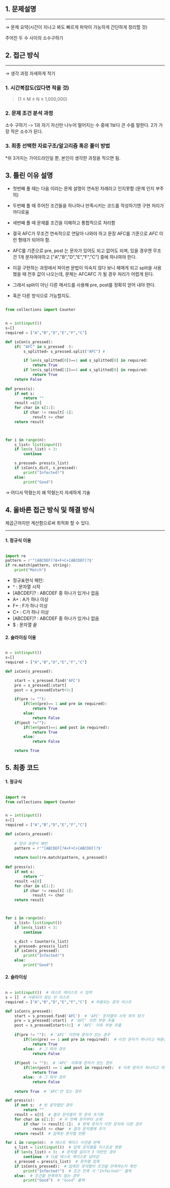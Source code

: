 ## 1. 문제설명

---

→ 문제 요약(시간이 지나고 봐도 빠르게 파악이 가능하게 간단하게 정리할 것)

주어진  두 수 사이의 소수구하기

## 2. 접근 방식

---

→ 생각 과정 자세하게 적기

### 1. 시간복잡도(있다면 적을 것)

>(1 ≤ M ≤ N ≤ 1,000,000) 
>

### 2. 문제 조건 분석 과정
소수 구하기 -> 1과 자기 자신만 나누어 떨어지는 수 중에 1보다 큰 수를 말한다. 2가 가장 작은 소수가 된다.

### 3. 최종 선택한 자료구조/알고리즘 혹은 풀이 방법


*위 3가지는 가이드라인일 뿐, 본인이 생각한 과정을 적으면 됨.

## 3. 틀린 이유 설명

- 첫번째 풀 때는 다음 이라는 문제 설명이 연속된 차례라고 인지못함 (문제 인지 부주의)

- 두번째 풀 때 주어진 조건들을 하나하나 만족시키는 코드를 작성하기엔 구현 처리가 까다로움 

- 세번째 풀 때 문제를 조건을 이해하고 통합적으로 처리함
- 결국 AFC가 무조건 연속적으로 연달아 나와야 하고 문장 AFC를 기준으로 _AFC_ 이런 형태가 되어야 함.
- AFC를 기준으로 pre, post 는 문자가 있어도 되고 없어도 되며, 있을 경우엔 무조건 1개 문자여야하고 ["A","B","D","E","F","C"] 중에 하나여야 한다.

- 이걸 구현하는 과정에서 파이썬 문법이 익숙치 않다 보니 헤매게 되고 split을 사용했을 때 전후 값이 나오는데, 문제는 AFCAFC 가 될 경우 처리가 어렵게 된다.

- 그래서 split이 아닌 다른 메서드를 사용해 pre, post를 정확히 얻어 내야 한다. 
- 혹은 다른 방식으로 가능할지도.

```python

from collections import Counter


n = int(input())
s=[]
required = ["A","B","D","E","F","C"]

def isCon(s_pressed): 
	if( "AFC" in s_pressed  ):
		s_splitted= s_pressed.split("AFC") # 

		if len(s_splitted[0])==1 and s_splitted[0] in required:
			return True
		if len(s_splitted[1])==1 and s_splitted[0] in required:
			return True
	return False
	
def press(s):
	if not s:
		return ""
	result =s[0]
	for char in s[1:]:
		if char != result[-1]:
			result += char
	return result



for i in range(n):
	s_list= list(input())
	if len(s_list) < 3:
		continue

	s_pressed= press(s_list)
	if isCon(s_dict, s_pressed):
		print("Infected!")
	else:
		print("Good")


```



→ 어디서 막혔는지 왜 막혔는지 자세하게 기술

## 4. 올바른 접근 방식 및 해결 방식

제곱근까지만 계산함으로써 최적화 할 수 있다.

---

#### 1. 정규식 이용

```python

import re
pattern = r'^[ABCDEF]?A+F+C+[ABCDEF]?$'
if re.match(pattern, string):
    print("Match")

```

- 정규표현식 패턴: 
- ^ : 문자열 시작
- [ABCDEF]? : ABCDEF 중 하나가 있거나 없음
- A+ : A가 하나 이상
- F+ : F가 하나 이상
- C+ : C가 하나 이상
- [ABCDEF]? : ABCDEF 중 하나가 있거나 없음
- $ : 문자열 끝



#### 2. 슬라이싱 이용

```python

n = int(input())
s=[]
required = ["A","B","D","E","F","C"]

def isCon(s_pressed):

	start = s_pressed.find('AFC')
	pre = s_pressed[:start]
	post = s_pressed[start+3:]

	if(pre != ""):
		if(len(pre)== 1 and pre in required):
			return True
		else:
			return False
	if(post !=""):
		if(len(post)==1 and post in required):
			return True
		else:
			return False

	return True

```

## 5. 최종 코드

#### 1. 정규식

```python

import re
from collections import Counter


n = int(input())
s=[]
required = ["A","B","D","E","F","C"]

def isCon(s_pressed):
	
    # 정규 표현식 패턴
    pattern = r'^[ABCDEF]?A+F+C+[ABCDEF]?$'
    
    return bool(re.match(pattern, s_pressed))
	
def press(s):
	if not s:
		return ""
	result =s[0]
	for char in s[1:]:
		if char != result[-1]:
			result += char
	return result



for i in range(n):
	s_list= list(input())
	if len(s_list) < 3:
		continue

	s_dict = Counter(s_list)
	s_pressed= press(s_list)
	if isCon(s_pressed):
		print("Infected!")
	else:
		print("Good")


```



#### 2. 슬라이싱

```python

n = int(input())  # 테스트 케이스의 수 입력
s = []  # 사용되지 않는 빈 리스트
required = ["A","B","D","E","F","C"]  # 허용되는 문자 리스트

def isCon(s_pressed):
    start = s_pressed.find('AFC')  # 'AFC' 문자열의 시작 위치 찾기
    pre = s_pressed[:start]  # 'AFC' 이전 부분 추출
    post = s_pressed[start+3:]  # 'AFC' 이후 부분 추출
    
    if(pre != ""):  # 'AFC' 이전에 문자가 있는 경우
        if(len(pre) == 1 and pre in required):  # 이전 문자가 하나이고 허용된 문자인 경우
            return True
        else:  # 그 외의 경우
            return False
    
    if(post != ""):  # 'AFC' 이후에 문자가 있는 경우
        if(len(post) == 1 and post in required):  # 이후 문자가 하나이고 허용된 문자인 경우
            return True
        else:  # 그 외의 경우
            return False
    
    return True  # 'AFC'만 있는 경우

def press(s):
    if not s:  # 빈 문자열인 경우
        return ""
    result = s[0]  # 결과 문자열의 첫 문자 초기화
    for char in s[1:]:  # 두 번째 문자부터 순회
        if char != result[-1]:  # 현재 문자가 이전 문자와 다른 경우
            result += char  # 결과 문자열에 추가
    return result  # 압축된 문자열 반환

for i in range(n):  # 테스트 케이스 수만큼 반복
    s_list = list(input())  # 입력 문자열을 리스트로 변환
    if len(s_list) < 3:  # 문자열 길이가 3 미만인 경우
        continue  # 다음 테스트 케이스로 넘어감
    s_pressed = press(s_list)  # 문자열 압축
    if isCon(s_pressed):  # 압축된 문자열이 조건을 만족하는지 확인
        print("Infected!")  # 조건 만족 시 "Infected!" 출력
    else:  # 조건을 만족하지 않는 경우
        print("Good")  # "Good" 출력


```